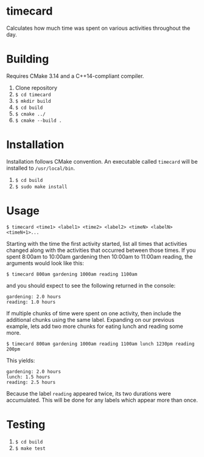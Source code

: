 # timecard

Calculates how much time was spent on various activities throughout the day.

# Building
Requires CMake 3.14 and a C++14-compliant compiler.
1. Clone repository
1. `$ cd timecard`
1. `$ mkdir build`
1. `$ cd build`
1. `$ cmake ../`
1. `$ cmake --build .`

# Installation
Installation follows CMake convention. An executable called `timecard` will be installed to `/usr/local/bin`.
1. `$ cd build`
1. `$ sudo make install`

# Usage
`$ timecard <time1> <label1> <time2> <label2> <timeN> <labelN> <timeN+1>...`

Starting with the time the first activity started, list all times that activities changed along with the activities that occurred between those times. If you spent 8:00am to 10:00am gardening then 10:00am to 11:00am reading, the arguments would look like this:

`$ timecard 800am gardening 1000am reading 1100am`

and you should expect to see the following returned in the console:

```
gardening: 2.0 hours
reading: 1.0 hours
```

If multiple chunks of time were spent on one activity, then include the additional chunks using the same label. Expanding on our previous example, lets add two more chunks for eating lunch and reading some more.

`$ timecard 800am gardening 1000am reading 1100am lunch 1230pm reading 200pm`

This yields:

```
gardening: 2.0 hours
lunch: 1.5 hours
reading: 2.5 hours
```

Because the label `reading` appeared twice, its two durations were accumulated. This will be done for any labels which appear more than once.

# Testing

1. `$ cd build`
1. `$ make test`

